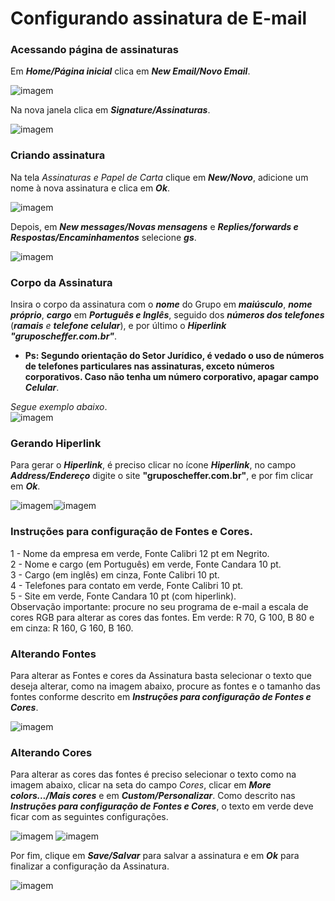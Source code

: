 # **Configurando assinatura de E-mail**

### Acessando página de assinaturas

Em ***Home/Página inicial*** clica em ***New Email/Novo Email***.

![imagem](images/new_email.PNG)

Na nova janela clica em ***Signature/Assinaturas***.

![imagem](images/assinaturas.png)

### Criando assinatura

Na tela *Assinaturas e Papel de Carta* clique em ***New/Novo***, adicione um nome à nova assinatura e clica em ***Ok***.

![imagem](images/nome.png)

Depois, em ***New messages/Novas mensagens*** e ***Replies/forwards e Respostas/Encaminhamentos*** selecione ***gs***.

![imagem](images/msg.png)

### Corpo da Assinatura

Insira o corpo da assinatura com o ***nome*** do Grupo em ***maiúsculo***, ***nome próprio***, ***cargo*** em ***Português e Inglês***, seguido dos ***números dos telefones*** (***ramais*** *e* ***telefone celular***), e por último o ***Hiperlink "gruposcheffer.com.br"***.

* **Ps: Segundo orientação do Setor Jurídico, é vedado o uso de números de telefones particulares nas assinaturas, exceto números corporativos. Caso não tenha um número corporativo, apagar campo *Celular***.

*Segue exemplo abaixo*.  
![imagem](images/corpo.png)

### Gerando Hiperlink

Para gerar o ***Hiperlink***, é preciso clicar no ícone ***Hiperlink***, no campo ***Address/Endereço*** digite o site **"gruposcheffer.com.br"**, e por fim clicar em ***Ok***.

![imagem](images/link.png)![imagem](images/link1.PNG) 

### Instruções para configuração de Fontes e Cores.

1 -	Nome da empresa em verde, Fonte Calibri 12 pt em Negrito.  
2 -	Nome e cargo (em Português) em verde, Fonte Candara 10 pt.  
3 -	Cargo (em inglês) em cinza, Fonte Calibri 10 pt.  
4 -	Telefones para contato em verde, Fonte Calibri 10 pt.  
5 -	Site em verde, Fonte Candara 10 pt (com hiperlink).  
Observação importante: procure no seu programa de e-mail a escala de cores RGB para alterar as cores das fontes. Em verde: R 70, G 100, B 80 e em cinza: R 160, G 160, B 160. 

### Alterando Fontes

Para alterar as Fontes e cores da Assinatura basta selecionar o texto que deseja alterar, como na imagem abaixo, procure as fontes e o tamanho das fontes conforme descrito em ***Instruções para configuração de Fontes e Cores***.

![imagem](images/fontes.png)

### Alterando Cores

Para alterar as cores das fontes é preciso selecionar o texto como na imagem abaixo, clicar na seta do campo *Cores*, clicar em ***More colors.../Mais cores*** e em ***Custom/Personalizar***. Como descrito nas ***Instruções para configuração de Fontes e Cores***, o texto em verde deve ficar com as seguintes configurações.

![imagem](images/cor1.png)
![imagem](images/cor2.png)

Por fim, clique em ***Save/Salvar*** para salvar a assinatura e em ***Ok*** para finalizar a configuração da Assinatura. 

![imagem](images/fi.png)





